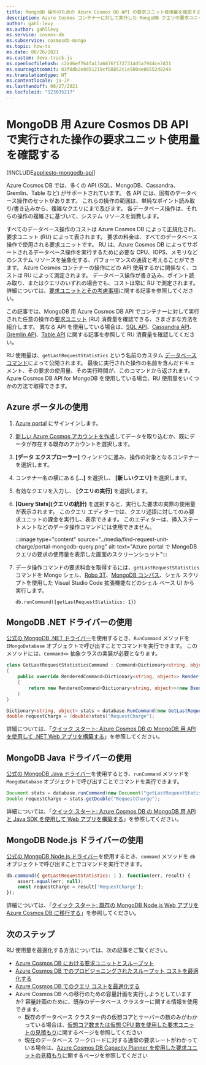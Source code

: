 ```yaml
---
title: MongoDB 操作のための Azure Cosmos DB API の要求ユニット使用量を確認する
description: Azure Cosmos コンテナーに対して実行した MongoDB クエリの要求ユニット (RU) 使用量を確認する方法について説明します。 Azure portal、MongoDB .NET、Java、Node.js のドライバーを使用できます。
author: gahl-levy
ms.author: gahllevy
ms.service: cosmos-db
ms.subservice: cosmosdb-mongo
ms.topic: how-to
ms.date: 08/26/2021
ms.custom: devx-track-js
ms.openlocfilehash: c2ad6ef764fa13a6876f1727314d5a7944ce7d31
ms.sourcegitcommit: 03f0db2e8d91219cf88852c1e500ae86552d8249
ms.translationtype: HT
ms.contentlocale: ja-JP
ms.lasthandoff: 08/27/2021
ms.locfileid: "123035217"
---
```

# <a name="find-the-request-unit-charge-for-operations-executed-in-azure-cosmos-db-api-for-mongodb"></a>MongoDB 用 Azure Cosmos DB API で実行された操作の要求ユニット使用量を確認する
[!INCLUDE[appliesto-mongodb-api](../includes/appliesto-mongodb-api.md)]

Azure Cosmos DB では、多くの API (SQL、MongoDB、Cassandra、Gremlin、Table など) がサポートされています。 各 API には、固有のデータベース操作のセットがあります。 これらの操作の範囲は、単純なポイント読み取り/書き込みから、複雑なクエリにまで及びます。 各データベース操作は、それらの操作の複雑さに基づいて、システム リソースを消費します。

すべてのデータベース操作のコストは Azure Cosmos DB によって正規化され、要求ユニット (RU) によって表されます。 要求の料金は、すべてのデータベース操作で使用される要求ユニットです。 RU は、Azure Cosmos DB によってサポートされるデータベース操作を実行するために必要な CPU、IOPS、メモリなどのシステム リソースを抽象化する、パフォーマンスの通貨と考えることができます。 Azure Cosmos コンテナーの操作にどの API 使用するかに関係なく、コストは RU によって測定されます。 データベース操作が書き込み、ポイント読み取り、またはクエリのいずれの場合でも、コストは常に RU で測定されます。 詳細については、[要求ユニットとその考慮事項](../request-units.md)に関する記事を参照してください。

この記事では、MongoDB 用 Azure Cosmos DB API でコンテナーに対して実行された任意の操作の[要求ユニット](../request-units.md) (RU) 消費量を確認できる、さまざまな方法を紹介します。 異なる API を使用している場合は、[SQL API](../find-request-unit-charge.md)、[Cassandra API](../cassandra/find-request-unit-charge-cassandra.md)、[Gremlin API](../find-request-unit-charge-gremlin.md)、[Table API](../table/find-request-unit-charge.md) に関する記事を参照して RU 消費量を確認してください。

RU 使用量は、`getLastRequestStatistics` という名前のカスタム [データベース コマンド](https://docs.mongodb.com/manual/reference/command/)によって公開されます。 最後に実行された操作の名前を含んだドキュメント、その要求の使用量、その実行時間が、このコマンドから返されます。 Azure Cosmos DB API for MongoDB を使用している場合、RU 使用量をいくつかの方法で取得できます。

## <a name="use-the-azure-portal"></a>Azure ポータルの使用

1. [Azure portal](https://portal.azure.com/) にサインインします。

1. [新しい Azure Cosmos アカウントを作成](create-mongodb-dotnet.md#create-a-database-account)してデータを取り込むか、既にデータが存在する既存のアカウントを選択します。

1. **[データ エクスプローラー]** ウィンドウに進み、操作の対象となるコンテナーを選択します。

1. コンテナー名の横にある **[...]** を選択し、 **[新しいクエリ]** を選択します。

1. 有効なクエリを入力し、 **[クエリの実行]** を選択します。

1. **[Query Stats]\(クエリの統計\)** を選択すると、実行した要求の実際の使用量が表示されます。 このクエリ エディターでは、クエリ述語に対してのみ要求ユニットの課金を実行し、表示できます。 このエディターは、挿入ステートメントなどのデータ操作コマンドには使用できません。

   :::image type="content" source="../media/find-request-unit-charge/portal-mongodb-query.png" alt-text="Azure portal で MongoDB クエリの要求の使用量を表示した画面のスクリーンショット":::

1. データ操作コマンドの要求料金を取得するには、`getLastRequestStatistics` コマンドを Mongo シェル、[Robo 3T](connect-using-robomongo.md)、[MongoDB コンパス](connect-using-compass.md)、シェル スクリプトを使用した Visual Studio Code 拡張機能などのシェル ベース UI から実行します。

   `db.runCommand({getLastRequestStatistics: 1})`

## <a name="use-the-mongodb-net-driver"></a>MongoDB .NET ドライバーの使用

[公式の MongoDB .NET ドライバー](https://docs.mongodb.com/ecosystem/drivers/csharp/)を使用するとき、`RunCommand` メソッドを `IMongoDatabase` オブジェクトで呼び出すことでコマンドを実行できます。 このメソッドには、`Command<>` 抽象クラスの実装が必要となります。

```csharp
class GetLastRequestStatisticsCommand : Command<Dictionary<string, object>>
{
    public override RenderedCommand<Dictionary<string, object>> Render(IBsonSerializerRegistry serializerRegistry)
    {
        return new RenderedCommand<Dictionary<string, object>>(new BsonDocument("getLastRequestStatistics", 1), serializerRegistry.GetSerializer<Dictionary<string, object>>());
    }
}

Dictionary<string, object> stats = database.RunCommand(new GetLastRequestStatisticsCommand());
double requestCharge = (double)stats["RequestCharge"];
```

詳細については、「[クイック スタート: Azure Cosmos DB の MongoDB 用 API を使用して .NET Web アプリを構築する](create-mongodb-dotnet.md)」を参照してください。

## <a name="use-the-mongodb-java-driver"></a>MongoDB Java ドライバーの使用


[公式の MongoDB Java ドライバー](https://mongodb.github.io/mongo-java-driver/)を使用するとき、`runCommand` メソッドを `MongoDatabase` オブジェクトで呼び出すことでコマンドを実行できます。

```java
Document stats = database.runCommand(new Document("getLastRequestStatistics", 1));
Double requestCharge = stats.getDouble("RequestCharge");
```

詳細については、「[クイック スタート: Azure Cosmos DB の MongoDB 用 API と Java SDK を使用して Web アプリを構築する](create-mongodb-java.md)」を参照してください。

## <a name="use-the-mongodb-nodejs-driver"></a>MongoDB Node.js ドライバーの使用

[公式の MongoDB Node.js ドライバー](https://mongodb.github.io/node-mongodb-native/)を使用するとき、`command` メソッドを `db` オブジェクトで呼び出すことでコマンドを実行できます。

```javascript
db.command({ getLastRequestStatistics: 1 }, function(err, result) {
    assert.equal(err, null);
    const requestCharge = result['RequestCharge'];
});
```

詳細については、「[クイック スタート: 既存の MongoDB Node.js Web アプリを Azure Cosmos DB に移行する](create-mongodb-nodejs.md)」を参照してください。

## <a name="next-steps"></a>次のステップ

RU 使用量を最適化する方法については、次の記事をご覧ください。

* [Azure Cosmos DB における要求ユニットとスループット](../request-units.md)
* [Azure Cosmos DB でのプロビジョニングされたスループット コストを最適化する](../optimize-cost-throughput.md)
* [Azure Cosmos DB でのクエリ コストを最適化する](../optimize-cost-reads-writes.md)
* Azure Cosmos DB への移行のための容量計画を実行しようとしていますか? 容量計画のために、既存のデータベース クラスターに関する情報を使用できます。
    * 既存のデータベース クラスター内の仮想コアとサーバーの数のみがわかっている場合は、[仮想コア数または仮想 CPU 数を使用した要求ユニットの見積もり](../convert-vcore-to-request-unit.md)に関するページを参照してください 
    * 現在のデータベース ワークロードに対する通常の要求レートがわかっている場合は、[Azure Cosmos DB Capacity Planner を使用した要求ユニットの見積もり](estimate-ru-capacity-planner.md)に関するページを参照してください